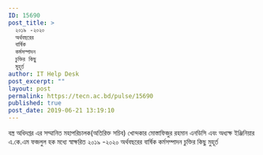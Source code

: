 ```yaml
---
ID: 15690
post_title: >
  ২০১৯ -২০২০
  অর্থবছরের
  বার্ষিক
  কর্মসম্পাদন
  চুক্তির কিছু
  মুহূর্ত
author: IT Help Desk
post_excerpt: ""
layout: post
permalink: https://tecn.ac.bd/pulse/15690
published: true
post_date: 2019-06-21 13:19:10
---
```

বস্ত্র অধিদপ্তর এর সম্মানিত মহাপরিচালক(অতিরিক্ত সচিব) খোন্দকার মোস্তাফিজুর রহমান এনডিসি এবং অধ্যক্ষ ইঞ্জিনিয়ার এ.কে.এম ফজলুল হক মধ্যে স্বাক্ষরিত ২০১৯ -২০২০ অর্থবছরের বার্ষিক কর্মসম্পাদন চুক্তির কিছু মুহূর্ত